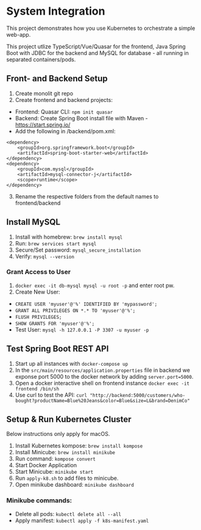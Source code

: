 # System Integration

This project demonstrates how you use Kubernetes to orchestrate a simple web-app.

This project utlize TypeScript/Vue/Quasar for the frontend, Java Spring Boot with JDBC for the backend and MySQL for database - all running in separated containers/pods.

## Front- and Backend Setup

1. Create monolit git repo
2. Create frontend and backend projects:

- Frontend: Quasar CLI: `npm init quasar`
- Backend: Create Spring Boot install file with Maven - https://start.spring.io/
- Add the following in /backend/pom.xml:

```
<dependency>
    <groupId>org.springframework.boot</groupId>
    <artifactId>spring-boot-starter-web</artifactId>
</dependency>
<dependency>
    <groupId>com.mysql</groupId>
    <artifactId>mysql-connector-j</artifactId>
    <scope>runtime</scope>
</dependency>
```

3. Rename the respective folders from the default names to frontend/backend

## Install MySQL

1. Install with homebrew: `brew install mysql`
2. Run: `brew services start mysql`
3. Secure/Set password: `mysql_secure_installation`
4. Verify: `mysql --version`

### Grant Access to User

1. `docker exec -it db-mysql mysql -u root -p` and enter root pw.
2. Create New User:

- `CREATE USER 'myuser'@'%' IDENTIFIED BY 'mypassword';`
- `GRANT ALL PRIVILEGES ON *.* TO 'myuser'@'%';`
- `FLUSH PRIVILEGES;`
- `SHOW GRANTS FOR 'myuser'@'%';`
- Test User: `mysql -h 127.0.0.1 -P 3307 -u myuser -p`

## Test Spring Boot REST API

1. Start up all instances with `docker-compose up`
2. In the `src/main/resources/application.properties` file in backend we exponse port 5000 to the docker network by adding `server.port=5000`.
3. Open a docker interactive shell on frontend instance `docker exec -it frontend /bin/sh`
4. Use curl to test the API: `curl "http://backend:5000/customers/who-bought?productName=Blue%20Jeans&color=Blue&size=L&brand=DenimCo"`

## Setup & Run Kubernetes Cluster

Below instructions only apply for macOS.

1. Install Kubernetes kompose: `brew install kompose`
2. Install Minicube: `brew install minikube`
3. Run command: `kompose convert`
4. Start Docker Application
5. Start Minicube: `minikube start`
6. Run `apply-k8.sh` to add files to minicube.
7. Open minikube dashboard: `minikube dashboard`

### Minikube commands:

- Delete all pods: `kubectl delete all --all`
- Apply manifest: `kubectl apply -f k8s-manifest.yaml`
